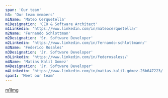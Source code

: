 ```yaml
---
span: 'Our team'
h3: 'Our team members'
m1Name: 'Mateo Cerquetella'
m1Designation: 'CEO & Software Architect'
m1Linkedin: 'https://www.linkedin.com/in/mateocerquetella/'
m2Name: 'Fernando Schlottman'
m2Designation: 'Sr. Software Developer'
m2Linkedin: 'https://www.linkedin.com/in/fernando-schlottmann/'
m3Name: 'Federico Rosales'
m3Designation: 'Jr. Software Developer'
m3Linkedin: 'https://www.linkedin.com/in/federosaless/'
m4Name: 'Matias Kalil Gomez'
m4Designation: 'Jr. Software Developer'
m4Linkedin: 'https://www.linkedin.com/in/matías-kalil-gómez-26b647223/'
span1: 'Meet our team'
---
```


[m1Img](../../../../../public/assets/images/team/mateo.png)
